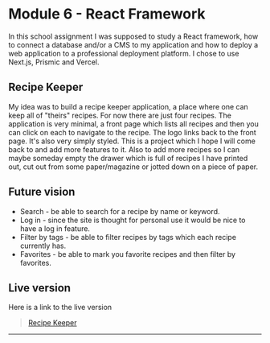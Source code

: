 # Module 6 - React Framework

In this school assignment I was supposed to study a React framework, how to connect a database and/or a CMS to my application and how to deploy a web application to a professional deployment platform. I chose to use Next.js, Prismic and Vercel.

## Recipe Keeper

My idea was to build a recipe keeper application, a place where one can keep all of "theirs" recipes. For now there are just four recipes. The application is very minimal, a front page which lists all recipes and then you can click on each to navigate to the recipe. The logo links back to the front page. It's also very simply styled. This is a project which I hope I will come back to and add more features to it. Also to add more recipes so I can maybe someday empty the drawer which is full of recipes I have printed out, cut out from some paper/magazine or jotted down on a piece of paper.

## Future vision

- Search - be able to search for a recipe by name or keyword.
- Log in - since the site is thought for personal use it would be nice to have a log in feature.
- Filter by tags - be able to filter recipes by tags which each recipe currently has.
- Favorites - be able to mark you favorite recipes and then filter by favorites.

## Live version

Here is a link to the live version

> [Recipe Keeper](https://recipe-keeper-blue.vercel.app)

---
